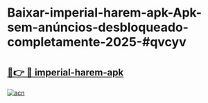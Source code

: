# Baixar-imperial-harem-apk-Apk-sem-anúncios-desbloqueado-completamente-2025-#qvcyv

# <h2><a href="https://ainizakaria.my?title=imperial-harem-apk&ref=24M">🔗👉 🔴 imperial-harem-apk</a></h2>

[![acn](https://github.com/user-attachments/assets/0f9c940e-d8b0-45ae-aac7-cd30a18b3e1c)](https://ainizakaria.my?title=imperial-harem-apk&ref=24M)

